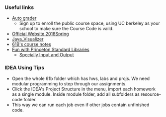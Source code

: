 ### Useful links
- [Auto grader](www.gradescope.com)
  - Sign up to enroll the public course space, using UC berkeley as your school to make sure the Course Code is vaild.
- [Official Website 2018Spring](https://sp18.datastructur.es/)
- [Java_Visualizer](https://cscircles.cemc.uwaterloo.ca/java_visualize/)
- [61B's course notes](https://joshhug.gitbooks.io/hug61b/content/)
- [Fun with Princeton Standard Libraries](https://introcs.cs.princeton.edu/java/stdlib)
  - [Specially Input and Output](https://introcs.cs.princeton.edu/java/15inout/)

### IDEA Using Tips
- Open the whole 61b folder which has hws, labs and projs. We need modular programming to step through our assignments.
- Click the IDEA's Project Structure in the menu, import each homework as a single module. Inside module folder, add all subfolders as resource-code folder.
- This way we can run each job even if other jobs contain unfinished code.